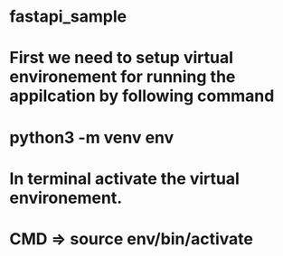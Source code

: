 # fastapi_sample


# First we need to setup virtual environement for running the appilcation by following command
# python3 -m venv env

# In terminal activate the virtual environement. 
# CMD  =>    source env/bin/activate